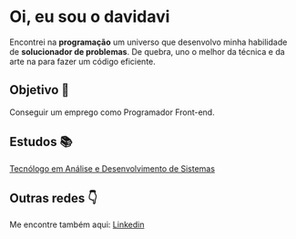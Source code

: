 # Oi, eu sou o davidavi 

Encontrei na **programação** um universo que desenvolvo minha habilidade de **solucionador de problemas**. De quebra, uno o melhor da técnica e da arte na para fazer um código eficiente.

## Objetivo  🎯
Conseguir um emprego como Programador Front-end.

## Estudos :books:
[Tecnólogo em Análise e Desenvolvimento de Sistemas](https://github.com/eudavidavi/ads-uva)

## Outras redes :point_down:
Me encontre também aqui: [Linkedin](https://www.linkedin.com/in/davi-monteiro)
